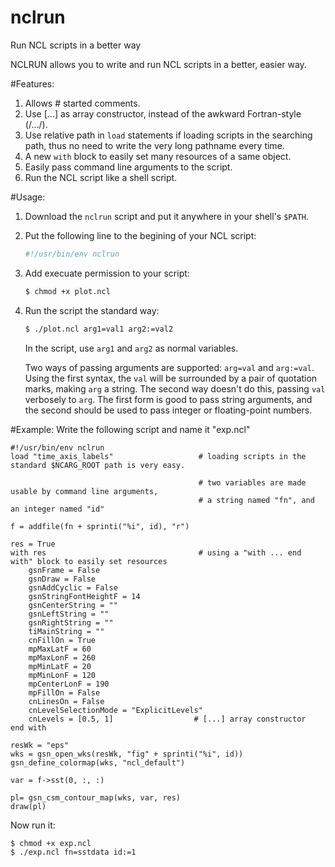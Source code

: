 nclrun
======

Run NCL scripts in a better way

NCLRUN allows you to write and run NCL scripts in a better, easier way.

#Features:
1. Allows # started comments.
2. Use [...] as array constructor, instead of the awkward Fortran-style (/.../).
3. Use relative path in `load` statements if loading scripts in the searching path, thus no need to write the very long pathname every time.  
4. A new `with` block to easily set many resources of a same object.
5. Easily pass command line arguments to the script.
6. Run the NCL script like a shell script.

#Usage:
1. Download the `nclrun` script and put it anywhere in your shell's `$PATH`.
2. Put the following line to the begining of your NCL script:
    ```bash
    #!/usr/bin/env nclrun
    ```
3. Add execuate permission to your script:
    ```bash
    $ chmod +x plot.ncl
    ```
4. Run the script the standard way:
    ```bash
    $ ./plot.ncl arg1=val1 arg2:=val2
    ```
   In the script, use `arg1` and `arg2` as normal variables.

   Two ways of passing arguments are supported: `arg=val` and `arg:=val`. Using the first syntax, the `val` will be surrounded by a pair of quotation marks, making `arg` a string. The second way doesn't do this, passing `val` verbosely to `arg`. The first form is good to pass string arguments, and the second should be used to pass integer or floating-point numbers.

#Example:
Write the following script and name it "exp.ncl"
```
#!/usr/bin/env nclrun
load "time_axis_labels"                   # loading scripts in the standard $NCARG_ROOT path is very easy.
                                          
                                          # two variables are made usable by command line arguments,
                                          # a string named "fn", and an integer named "id"

f = addfile(fn + sprinti("%i", id), "r")

res = True
with res                                  # using a "with ... end with" block to easily set resources
    gsnFrame = False
    gsnDraw = False
    gsnAddCyclic = False
    gsnStringFontHeightF = 14
    gsnCenterString = ""
    gsnLeftString = ""
    gsnRightString = ""
    tiMainString = ""
    cnFillOn = True
    mpMaxLatF = 60
    mpMaxLonF = 260
    mpMinLatF = 20
    mpMinLonF = 120
    mpCenterLonF = 190
    mpFillOn = False
    cnLinesOn = False
    cnLevelSelectionMode = "ExplicitLevels"
    cnLevels = [0.5, 1]                  # [...] array constructor
end with

resWk = "eps"
wks = gsn_open_wks(resWk, "fig" + sprinti("%i", id))
gsn_define_colormap(wks, "ncl_default")

var = f->sst(0, :, :)

pl= gsn_csm_contour_map(wks, var, res)
draw(pl)
```

Now run it:
```bash
$ chmod +x exp.ncl
$ ./exp.ncl fn=sstdata id:=1
```
